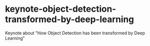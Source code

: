 # keynote-object-detection-transformed-by-deep-learning
Keynote about "How Object Detection has been transformed by Deep Learning"
